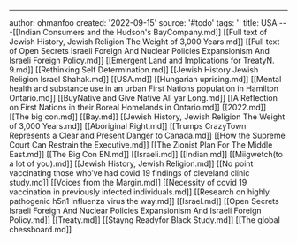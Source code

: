 ---
author: ohmanfoo
created: '2022-09-15'
source: '#todo'
tags: ''
title: USA
---[[Indian Consumers and the Hudson's BayCompany.md]]
[[Full text of Jewish History, Jewish Religion The Weight of 3,000 Years.md]]
[[Full text of Open Secrets Israeli Foreign And Nuclear Policies Expansionism And Israeli Foreign Policy.md]]
[[Emergent Land and Implications for TreatyN. 9.md]]
[[Rethinking Self Determination.md]]
[[Jewish History Jewish Religion Israel Shahak.md]]
[[USA.md]]
[[Hungarian uprising.md]]
[[Mental health and substance use in an urban First Nations population in Hamilton Ontario.md]]
[[BuyNative and Give Native All yar Long.md]]
[[A Reflection on First Nations in their Boreal Homelands in Ontario.md]]
[[2022.md]]
[[The big con.md]]
[[Bay.md]]
[[Jewish History, Jewish Religion The Weight of 3,000 Years.md]]
[[Aboriginal Right.md]]
[[Trumps CrazyTown Represents a Clear and Present Danger to Canada.md]]
[[How the Supreme Court Can Restrain the Executive.md]]
[[The Zionist Plan For The Middle East.md]]
[[The Big Con EN.md]]
[[Israeli.md]]
[[Indian.md]]
[[Miigwetch(to a lot of you).md]]
[[Jewish History, Jewish Religion.md]]
[[No point vaccinating those who’ve had covid 19 findings of cleveland clinic study.md]]
[[Voices from the Margin.md]]
[[Necessity of covid 19 vaccination in previously infected individuals.md]]
[[Research on highly pathogenic h5n1 influenza virus the way.md]]
[[Israel.md]]
[[Open Secrets Israeli Foreign And Nuclear Policies Expansionism And Israeli Foreign Policy.md]]
[[Treaty.md]]
[[Stayng Readyfor Black Study.md]]
[[The global chessboard.md]]
